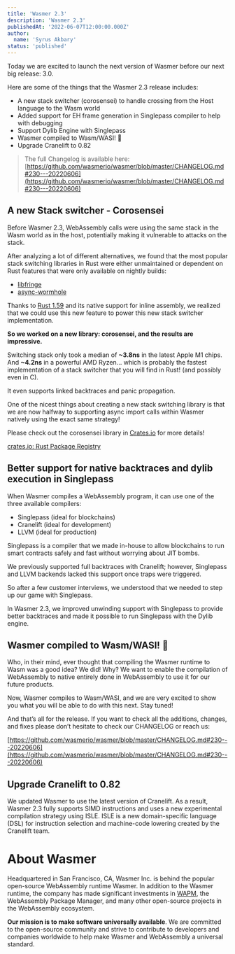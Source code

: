 ```yaml
---
title: 'Wasmer 2.3'
description: 'Wasmer 2.3'
publishedAt: '2022-06-07T12:00:00.000Z'
author:
  name: 'Syrus Akbary'
status: 'published'
---
```


Today we are excited to launch the next version of Wasmer before our next big release: 3.0.

Here are some of the things that the Wasmer 2.3 release includes:

- A new stack switcher (corosensei) to handle crossing from the Host language to the Wasm world
- Added support for EH frame generation in Singlepass compiler to help with debugging
- Support Dylib Engine with Singlepass
- Wasmer compiled to Wasm/WASI! 🎉
- Upgrade Cranelift to 0.82

> The full Changelog is available here: [https://github.com/wasmerio/wasmer/blob/master/CHANGELOG.md#230---20220606](https://github.com/wasmerio/wasmer/blob/master/CHANGELOG.md#230---20220606)

## A new Stack switcher - Corosensei

Before Wasmer 2.3, WebAssembly calls were using the same stack in the Wasm world as in the host, potentially making it vulnerable to attacks on the stack.

After analyzing a lot of different alternatives, we found that the most popular stack switching libraries in Rust were either unmaintained or dependent on Rust features that were only available on nightly builds:

- [libfringe](https://github.com/edef1c/libfringe)
- [async-wormhole](https://github.com/lunatic-solutions/async-wormhole)

Thanks to [Rust 1.59](https://blog.rust-lang.org/2022/02/24/Rust-1.59.0.html) and its native support for inline assembly, we realized that we could use this new feature to power this new stack switcher implementation.

**So we worked on a new library: corosensei, and the results are impressive.**

Switching stack only took a median of **~3.8ns** in the latest Apple M1 chips. And **~4.2ns** in a powerful AMD Ryzen… which is probably the fastest implementation of a stack switcher that you will find in Rust! (and possibly even in C).

It even supports linked backtraces and panic propagation.

One of the nicest things about creating a new stack switching library is that we are now halfway to supporting async import calls within Wasmer natively using the exact same strategy!

Please check out the corosensei library in [Crates.io](http://crates.io/) for more details!

[crates.io: Rust Package Registry](https://crates.io/crates/corosensei)

## Better support for native backtraces and dylib execution in Singlepass

When Wasmer compiles a WebAssembly program, it can use one of the three available compilers:

- Singlepass (ideal for blockchains)
- Cranelift (ideal for development)
- LLVM (ideal for production)

Singlepass is a compiler that we made in-house to allow blockchains to run smart contracts safely and fast without worrying about JIT bombs.

We previously supported full backtraces with Cranelift; however, Singlepass and LLVM backends lacked this support once traps were triggered.

So after a few customer interviews, we understood that we needed to step up our game with Singlepass.

In Wasmer 2.3, we improved unwinding support with Singlepass to provide better backtraces and made it possible to run Singlepass with the Dylib engine.

## Wasmer compiled to Wasm/WASI! 🎉

Who, in their mind, ever thought that compiling the Wasmer runtime to Wasm was a good idea? We did! Why? We want to enable the compilation of WebAssembly to native entirely done in WebAssembly to use it for our future products.

Now, Wasmer compiles to Wasm/WASI, and we are very excited to show you what you will be able to do with this next. Stay tuned!

And that’s all for the release. If you want to check all the additions, changes, and fixes please don’t hesitate to check our CHANGELOG or reach us:

[https://github.com/wasmerio/wasmer/blob/master/CHANGELOG.md#230---20220606](https://github.com/wasmerio/wasmer/blob/master/CHANGELOG.md#230---20220606)

## Upgrade Cranelift to 0.82

We updated Wasmer to use the latest version of Cranelift. As a result, Wasmer 2.3 fully supports SIMD instructions and uses a new experimental compilation strategy using ISLE. ISLE is a new domain-specific language (DSL) for instruction selection and machine-code lowering created by the Cranelift team.

# About Wasmer

Headquartered in San Francisco, CA, Wasmer Inc. is behind the popular open-source WebAssembly runtime Wasmer. In addition to the Wasmer runtime, the company has made significant investments in [WAPM](https://wapm.io/), the WebAssembly Package Manager, and many other open-source projects in the WebAssembly ecosystem.

**Our mission is to make software universally available**. We are committed to the open-source community and strive to contribute to developers and companies worldwide to help make Wasmer and WebAssembly a universal standard.
